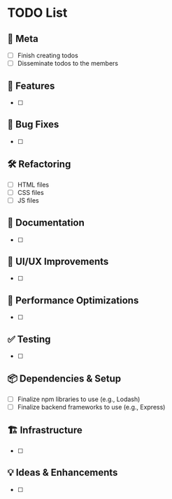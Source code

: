 # TODO List

## 🤔 Meta
- [ ] Finish creating todos
- [ ] Disseminate todos to the members

## 📌 Features
- [ ] 

## 🐛 Bug Fixes
- [ ] 

## 🛠️ Refactoring
- [ ] HTML files
- [ ] CSS files
- [ ] JS files

## 📝 Documentation
- [ ] 

## 🎨 UI/UX Improvements
- [ ] 

## 🚀 Performance Optimizations
- [ ] 

## ✅ Testing
- [ ] 

## 📦 Dependencies & Setup
- [ ] Finalize npm libraries to use (e.g., Lodash)
- [ ] Finalize backend frameworks to use (e.g., Express)

## 🏗️ Infrastructure
- [ ] 

## 💡 Ideas & Enhancements
- [ ] 
